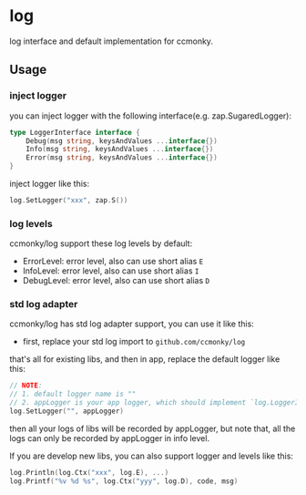 # log

log interface and default implementation for ccmonky.

## Usage

### inject logger

you can inject logger with the following interface(e.g. zap.SugaredLogger):

```go
type LoggerInterface interface {
    Debug(msg string, keysAndValues ...interface{})
    Info(msg string, keysAndValues ...interface{})
    Error(msg string, keysAndValues ...interface{})
}
```

inject logger like this:

```go
log.SetLogger("xxx", zap.S())
```

### log levels

ccmonky/log support these log levels by default:

- ErrorLevel: error level, also can use short alias `E`
- InfoLevel: error level, also can use short alias `I`
- DebugLevel: error level, also can use short alias `D`

### std log adapter

ccmonky/log has std log adapter support, you can use it like this:

- first, replace your std log import to `github.com/ccmonky/log`

that's all for existing libs, and then in app, replace the default logger like this:

```go
// NOTE: 
// 1. default logger name is ""
// 2. appLogger is your app logger, which should implement `log.LoggerInterface`
log.SetLogger("", appLogger) 
```

then all your logs of libs will be recorded by appLogger, but note that, all the logs can only be recorded by
appLogger in info level.

If you are develop new libs, you can also support logger and levels like this:

```go
log.Println(log.Ctx("xxx", log.E), ...)
log.Printf("%v %d %s", log.Ctx("yyy", log.D), code, msg)
```
